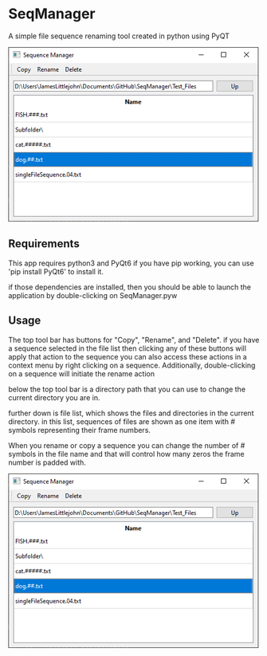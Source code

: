 # SeqManager
A simple file sequence renaming tool created in python using PyQT

<img src="documentation/images/Screenshot01.png" title="Seq Manager">

## Requirements
This app requires python3 and PyQt6
if you have pip working, you can use 'pip install PyQt6' to install it.

if those dependencies are installed, then you should be able to launch the application by double-clicking on SeqManager.pyw

## Usage
The top tool bar has buttons for "Copy", "Rename", and "Delete". if you have a sequence selected in the file list then clicking any of these buttons will apply that action to the sequence you can also access these actions in a context menu by right clicking on a sequence.
Additionally, double-clicking on a sequence will initiate the rename action

below the top tool bar is a directory path that you can use to change the current directory you are in.

further down is file list, which shows the files and directories in the current directory. in this list, sequences of files are shown as one item with # symbols representing their frame numbers.

When you rename or copy a sequence you can change the number of # symbols in the file name and that will control how many zeros the frame number is padded with.

<img src="documentation/images/Screenshot01.png" title="Seq Manager Copy">
